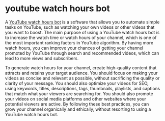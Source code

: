 # youtube watch hours bot
A [YouTube watch hours bot](https://thewatchlab.net/) is a software that allows you to automate simple tasks on YouTube, such as watching your own videos or other videos that you want to boost. The main purpose of using a YouTube watch hours bot is to increase the watch time or watch hours of your channel, which is one of the most important ranking factors in YouTube algorithm. By having more watch hours, you can improve your chances of getting your channel promoted by YouTube through search and recommended videos, which can lead to more views and subscribers.


To generate watch hours for your channel, create high-quality content that attracts and retains your target audience. You should focus on making your videos as concise and relevant as possible, without sacrificing the quality or clarity of your message. You should also optimize your videos for SEO, using keywords, titles, descriptions, tags, thumbnails, playlists, and captions that match what your viewers are searching for. You should also promote your videos on social media platforms and other websites where your potential viewers are active. By following these best practices, you can grow your channel organically and ethically, without resorting to using a YouTube watch hours bot.
